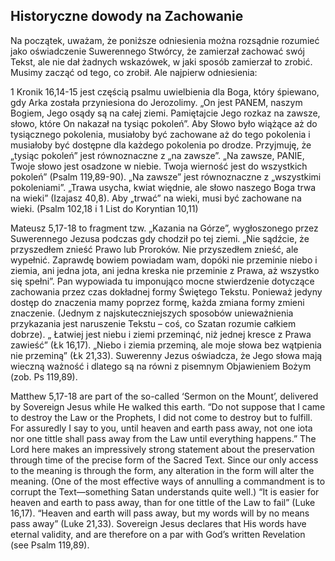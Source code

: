 ## Historyczne dowody na Zachowanie
Na początek, uważam, że poniższe odniesienia można rozsądnie rozumieć jako oświadczenie Suwerennego Stwórcy, że zamierzał zachować swój Tekst, ale nie dał żadnych wskazówek, w jaki sposób zamierzał to zrobić. Musimy zacząć od tego, co zrobił. Ale najpierw odniesienia:

1 Kronik 16,14-15 jest częścią psalmu uwielbienia dla Boga, który śpiewano, gdy Arka została przyniesiona do Jerozolimy. „On jest PANEM, naszym Bogiem, Jego osądy są na całej ziemi. Pamiętajcie Jego rozkaz na zawsze, słowo, które On nakazał na tysiąc pokoleń”. Aby Słowo było wiążące aż do tysiącznego pokolenia, musiałoby być zachowane aż do tego pokolenia i musiałoby być dostępne dla każdego pokolenia po drodze. Przyjmuję, że „tysiąc pokoleń” jest równoznaczne z „na zawsze”. „Na zawsze, PANIE, Twoje słowo jest osadzone w niebie. Twoja wierność jest do wszystkich pokoleń” (Psalm 119,89-90). „Na zawsze” jest równoznaczne z „wszystkimi pokoleniami”. „Trawa usycha, kwiat więdnie, ale słowo naszego Boga trwa na wieki” (Izajasz 40,8). Aby „trwać” na wieki, musi być zachowane na wieki. (Psalm 102,18 i 1 List do Koryntian 10,11)

Mateusz 5,17-18 to fragment tzw. „Kazania na Górze”, wygłoszonego przez Suwerennego Jezusa podczas gdy chodził po tej ziemi. „Nie sądźcie, że przyszedłem znieść Prawo lub Proroków. Nie przyszedłem znieść, ale wypełnić. Zaprawdę bowiem powiadam wam, dopóki nie przeminie niebo i ziemia, ani jedna jota, ani jedna kreska nie przeminie z Prawa, aż wszystko się spełni”. Pan wypowiada tu imponująco mocne stwierdzenie dotyczące zachowania przez czas dokładnej formy Świętego Tekstu. Ponieważ jedyny dostęp do znaczenia mamy poprzez formę, każda zmiana formy zmieni znaczenie. (Jednym z najskuteczniejszych sposobów unieważnienia przykazania jest naruszenie Tekstu – coś, co Szatan rozumie całkiem dobrze). „ Łatwiej jest niebu i ziemi przeminąć, niż jednej kresce z Prawa zawieść” (Łk 16,17). „Niebo i ziemia przeminą, ale moje słowa bez wątpienia nie przeminą” (Łk 21,33). Suwerenny Jezus oświadcza, że Jego słowa mają wieczną ważność i dlatego są na równi z pisemnym Objawieniem Bożym (zob. Ps 119,89).

Matthew 5,17-18 are part of the so-called ‘Sermon on the Mount’, delivered by Sovereign Jesus while He walked this earth. “Do not suppose that I came to destroy the Law or the Prophets, I did not come to destroy but to fulfill. For assuredly I say to you, until heaven and earth pass away, not one iota nor one tittle shall pass away from the Law until everything happens.” The Lord here makes an impressively strong statement about the preservation through time of the precise form of the Sacred Text. Since our only access to the meaning is through the form, any alteration in the form will alter the meaning. (One of the most effective ways of annulling a commandment is to corrupt the Text—something Satan understands quite well.) “It is easier for heaven and earth to pass away, than for one tittle of the Law to fail” (Luke 16,17). “Heaven and earth will pass away, but my words will by no means pass away” (Luke 21,33). Sovereign Jesus declares that His words have eternal validity, and are therefore on a par with God’s written Revelation (see Psalm 119,89).
